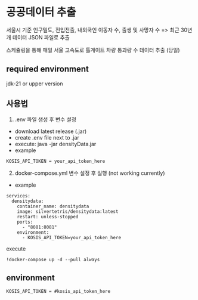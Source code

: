 # 공공데이터 추출
서울시 기준 인구밀도, 전입전출, 내외국인 이동자 수, 출생 및 사망자 수 => 최근 30년개 데이터 JSON 파일로 추출

스케쥴링을 통해 매일 서울 고속도로 톨게이트 차량 통과량 수 데이터 추출 (당일)


## required environment
jdk-21 or upper version

## 사용법

1. .env 파일 생성 후 변수 설정
- download latest release (.jar)
- create .env file next to .jar
- execute: java -jar densityData.jar
- example
```
KOSIS_API_TOKEN = your_api_token_here
```

2. docker-compose.yml 변수 설정 후 실행 (not working currently)

- example
```
services:
  densitydata:
    container_name: densitydata
    image: silvertetris/densitydata:latest
    restart: unless-stopped
    ports:
      - "8081:8081"
    environment:
      - KOSIS_API_TOKEN=your_api_token_here
```
execute
```
!docker-compose up -d --pull always
```

## environment
```
KOSIS_API_TOKEN = #kosis_api_token_here
```
